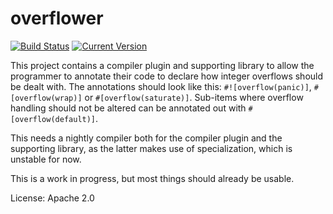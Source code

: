 # overflower

[![Build Status](https://travis-ci.org/llogiq/overflower.svg)](https://travis-ci.org/llogiq/overflower) 
[![Current Version](https://img.shields.io/crates/v/overflower.svg)](https://crates.io/crates/overflower)

This project contains a compiler plugin and supporting library to allow the 
programmer to annotate their code to declare how integer overflows should be 
dealt with. The annotations should look like this: `#![overflow(panic)]`, 
`#[overflow(wrap)]` or `#[overflow(saturate)]`. Sub-items where overflow 
handling should not be altered can be annotated out with 
`#[overflow(default)]`.

This needs a nightly compiler both for the compiler plugin and the supporting 
library, as the latter makes use of specialization, which is unstable for now.

This is a work in progress, but most things should already be usable.

License: Apache 2.0
